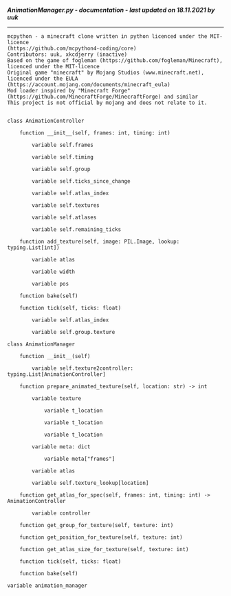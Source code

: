 ***AnimationManager.py - documentation - last updated on 18.11.2021 by uuk***
___

    mcpython - a minecraft clone written in python licenced under the MIT-licence 
    (https://github.com/mcpython4-coding/core)
    Contributors: uuk, xkcdjerry (inactive)
    Based on the game of fogleman (https://github.com/fogleman/Minecraft), licenced under the MIT-licence
    Original game "minecraft" by Mojang Studios (www.minecraft.net), licenced under the EULA
    (https://account.mojang.com/documents/minecraft_eula)
    Mod loader inspired by "Minecraft Forge" (https://github.com/MinecraftForge/MinecraftForge) and similar
    This project is not official by mojang and does not relate to it.


    class AnimationController

        function __init__(self, frames: int, timing: int)

            variable self.frames

            variable self.timing

            variable self.group

            variable self.ticks_since_change

            variable self.atlas_index

            variable self.textures

            variable self.atlases

            variable self.remaining_ticks

        function add_texture(self, image: PIL.Image, lookup: typing.List[int])

            variable atlas

            variable width

            variable pos

        function bake(self)

        function tick(self, ticks: float)

            variable self.atlas_index

            variable self.group.texture

    class AnimationManager

        function __init__(self)

            variable self.texture2controller: typing.List[AnimationController]

        function prepare_animated_texture(self, location: str) -> int

            variable texture

                variable t_location

                variable t_location

                variable t_location

            variable meta: dict

                variable meta["frames"]

            variable atlas

            variable self.texture_lookup[location]

        function get_atlas_for_spec(self, frames: int, timing: int) -> AnimationController

            variable controller

        function get_group_for_texture(self, texture: int)

        function get_position_for_texture(self, texture: int)

        function get_atlas_size_for_texture(self, texture: int)

        function tick(self, ticks: float)

        function bake(self)

    variable animation_manager